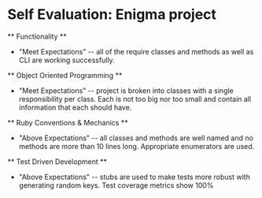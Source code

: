 # Self Evaluation: Enigma project
** Functionality **
- "Meet Expectations" -- all of the require classes and methods as well as CLI are working successfully.

** Object Oriented Programming **
- "Meet Expectations" -- project is broken into classes with a single responsibility per class.  Each is not too big nor too small and contain all information that each should have.

** Ruby Conventions & Mechanics **
- "Above Expectations" -- all classes and methods are well named and no methods are more than 10 lines long.  Appropriate enumerators are used.

** Test Driven Development **
- "Above Expectations" -- stubs are used to make tests more robust with generating random keys.  Test coverage metrics show 100%
